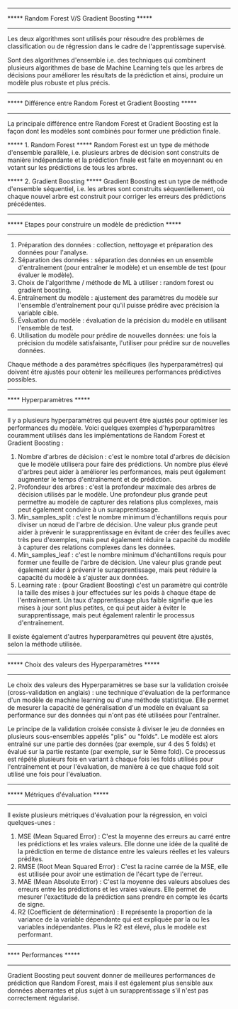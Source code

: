 ______________________________________________________________
***** Random Forest V/S Gradient Boosting *****
______________________________________________________________

Les deux algorithmes sont utilisés pour résoudre des problèmes de classification ou de régression dans le cadre de l'apprentissage supervisé.

Sont des algorithmes d'ensemble i.e. des techniques qui combinent plusieurs algorithmes de base de Machine Learning tels que les arbres de décisions pour améliorer les résultats de la prédiction et ainsi, produire un modèle plus robuste et plus précis. 

______________________________________________________________
***** Différence entre Random Forest et Gradient Boosting *****
______________________________________________________________

La principale différence entre Random Forest et Gradient Boosting est la façon dont les modèles sont combinés pour former une prédiction finale. 

  ***** 1. Random Forest *****
  Random Forest est un type de méthode d'ensemble parallèle, i.e. plusieurs arbres de décision sont construits de manière indépendante et la prédiction finale est faite en moyennant ou en votant sur les prédictions de tous les arbres.

  ***** 2. Gradient Boosting *****
  Gradient Boosting est un type de méthode d'ensemble séquentiel, i.e. les arbres sont construits séquentiellement, où chaque nouvel arbre est construit pour corriger les erreurs des prédictions précédentes. 

_____________________________________________________________
***** Etapes pour construire un modèle de prédiction *****
_____________________________________________________________

1. Préparation des données : collection, nettoyage et préparation des données pour l'analyse.
2. Séparation des données : séparation des données en un ensemble d'entraînement (pour entraîner le modèle) et un ensemble de test (pour évaluer le modèle).
3. Choix de l'algorithme / méthode de ML à utiliser : random forest ou gradient boosting.
4. Entraînement du modèle : ajustement des paramètres du modèle sur l'ensemble d'entraînement pour qu'il puisse prédire avec précision la variable cible.
5. Évaluation du modèle : évaluation de la précision du modèle en utilisant l'ensemble de test.
6. Utilisation du modèle pour prédire de nouvelles données: une fois la précision du modèle satisfaisante, l'utiliser pour prédire sur de nouvelles données.


Chaque méthode a des paramètres spécifiques (les hyperparamètres) qui doivent être ajustés pour obtenir les meilleures performances prédictives possibles.

_____________________________________________________________
**** Hyperparamètres *****
_____________________________________________________________

Il y a plusieurs hyperparamètres qui peuvent être ajustés pour optimiser les performances du modèle. Voici quelques exemples d'hyperparamètres couramment utilisés dans les implémentations de Random Forest et Gradient Boosting :


1. Nombre d'arbres de décision : c'est le nombre total d'arbres de décision que le modèle utilisera pour faire des prédictions. Un nombre plus élevé d'arbres peut aider à améliorer les performances, mais peut également augmenter le temps d'entraînement et de prédiction.
2. Profondeur des arbres : c'est la profondeur maximale des arbres de décision utilisés par le modèle. Une profondeur plus grande peut permettre au modèle de capturer des relations plus complexes, mais peut également conduire à un surapprentissage.
3. Min_samples_split : c'est le nombre minimum d'échantillons requis pour diviser un nœud de l'arbre de décision. Une valeur plus grande peut aider à prévenir le surapprentissage en évitant de créer des feuilles avec très peu d'exemples, mais peut également réduire la capacité du modèle à capturer des relations complexes dans les données.
4. Min_samples_leaf : c'est le nombre minimum d'échantillons requis pour former une feuille de l'arbre de décision. Une valeur plus grande peut également aider à prévenir le surapprentissage, mais peut réduire la capacité du modèle à s'ajuster aux données.
5. Learning rate : (pour Gradient Boosting) c'est un paramètre qui contrôle la taille des mises à jour effectuées sur les poids à chaque étape de l'entraînement. Un taux d'apprentissage plus faible signifie que les mises à jour sont plus petites, ce qui peut aider à éviter le surapprentissage, mais peut également ralentir le processus d'entraînement.

Il existe également d'autres hyperparamètres qui peuvent être ajustés, selon la méthode utilisée.

________________________________________________________
***** Choix des valeurs des Hyperparamètres ***** 
________________________________________________________

Le choix des valeurs des Hyperparamètres se base sur la validation croisée (cross-validation en anglais) : une technique d'évaluation de la performance d'un modèle de machine learning ou d'une méthode statistique. Elle permet de mesurer la capacité de généralisation d'un modèle en évaluant sa performance sur des données qui n'ont pas été utilisées pour l'entraîner.

Le principe de la validation croisée consiste à diviser le jeu de données en plusieurs sous-ensembles appelés "plis" ou "folds". Le modèle est alors entraîné sur une partie des données (par exemple, sur 4 des 5 folds) et évalué sur la partie restante (par exemple, sur le 5ème fold). Ce processus est répété plusieurs fois en variant à chaque fois les folds utilisés pour l'entraînement et pour l'évaluation, de manière à ce que chaque fold soit utilisé une fois pour l'évaluation.

_______________________________________________________
***** Métriques d'évaluation *****
_______________________________________________________

ll existe plusieurs métriques d'évaluation pour la régression, en voici quelques-unes :

1. MSE (Mean Squared Error) : C'est la moyenne des erreurs au carré entre les prédictions et les vraies valeurs. Elle donne une idée de la qualité de la prédiction en terme de distance entre les valeurs réelles et les valeurs prédites.
2. RMSE (Root Mean Squared Error) : C'est la racine carrée de la MSE, elle est utilisée pour avoir une estimation de l'écart type de l'erreur.
3. MAE (Mean Absolute Error) : C'est la moyenne des valeurs absolues des erreurs entre les prédictions et les vraies valeurs. Elle permet de mesurer l'exactitude de la prédiction sans prendre en compte les écarts de signe.
4. R2 (Coefficient de détermination) : Il représente la proportion de la variance de la variable dépendante qui est expliquée par la ou les variables indépendantes. Plus le R2 est élevé, plus le modèle est performant.

_______________________________________________________
**** Performances *****
_______________________________________________________

Gradient Boosting peut souvent donner de meilleures performances de prédiction que Random Forest, mais il est également plus sensible aux données aberrantes et plus sujet à un surapprentissage s'il n'est pas correctement régularisé.
